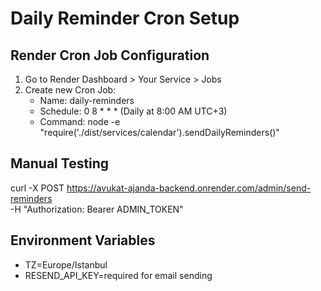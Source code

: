 # Daily Reminder Cron Setup

## Render Cron Job Configuration

1. Go to Render Dashboard > Your Service > Jobs
2. Create new Cron Job:
   - Name: daily-reminders
   - Schedule: 0 8 * * * (Daily at 8:00 AM UTC+3)
   - Command: node -e "require('./dist/services/calendar').sendDailyReminders()"

## Manual Testing

curl -X POST https://avukat-ajanda-backend.onrender.com/admin/send-reminders \
  -H "Authorization: Bearer ADMIN_TOKEN"

## Environment Variables
- TZ=Europe/Istanbul
- RESEND_API_KEY=required for email sending
